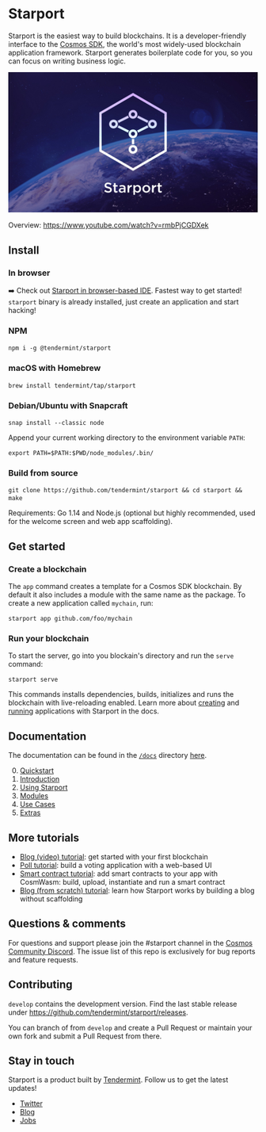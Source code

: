 # Starport

Starport is the easiest way to build blockchains. It is a developer-friendly interface to the [Cosmos SDK](https://github.com/cosmos/cosmos-sdk), the world's most widely-used blockchain application framework. Starport generates boilerplate code for you, so you can focus on writing business logic.

![Banner](./assets/banner.jpeg)

Overview: https://www.youtube.com/watch?v=rmbPjCGDXek

## Install

### In browser

➡️ Check out <a href="https://gitpod.io/#https://github.com/tendermint/starport/" target="_blank">Starport in browser-based IDE</a>. Fastest way to get started! `starport` binary is already installed, just create an application and start hacking!

### NPM

```
npm i -g @tendermint/starport
```

### macOS with Homebrew

```
brew install tendermint/tap/starport
```

### Debian/Ubuntu with Snapcraft

```
snap install --classic node
```

Append your current working directory to the environment variable `PATH`:

```
export PATH=$PATH:$PWD/node_modules/.bin/
```

### Build from source

```
git clone https://github.com/tendermint/starport && cd starport && make
```

Requirements: Go 1.14 and Node.js (optional but highly recommended, used for the welcome screen and web app scaffolding).

## Get started

### Create a blockchain

The `app` command creates a template for a Cosmos SDK blockchain. By default it also includes a module with the same name as the package. To create a new application called `mychain`, run:

```
starport app github.com/foo/mychain
```

### Run your blockchain

To start the server, go into you blockain's directory and run the `serve` command:

```
starport serve
```

This commands installs dependencies, builds, initializes and runs the blockchain with live-reloading enabled. Learn more about [creating](02%20Using%20Starport/01_using_starport/01_using_starport.md#your-blockchain-application) and [running](02%20Using%20Starport/01_using_starport/01_using_starport.md#serve) applications with Starport in the docs. 

## Documentation

The documentation can be found in the [`/docs`](/docs/README.md) directory [here](/docs/README.md).

0. [Quickstart](docs/README.md#quickstart-)
1. [Introduction](docs/01%20Introduction/README.md)     
2. [Using Starport](docs/02%20Using%20Starport/README.md)    
3. [Modules](docs/03%20Modules/README.md)  
4. [Use Cases](docs/04%20Use%20cases/README.md)  
5. [Extras](docs/05%20Extras/README.md)

## More tutorials

- [Blog (video) tutorial](https://www.youtube.com/watch?v=rmbPjCGDXek): get started with your first blockchain
- [Poll tutorial](https://tutorials.cosmos.network/starport-polling-app/): build a voting application with a web-based UI
- [Smart contract tutorial](https://www.notion.so/Smart-contracts-with-CosmWasm-c6fbcd584b78437a843e738b922dc108): add smart contracts to your app with CosmWasm: build, upload, instantiate and run a smart contract
- [Blog (from scratch) tutorial](https://tutorials.cosmos.network/starport-blog/01-index.html): learn how Starport works by building a blog without scaffolding

## Questions & comments

For questions and support please join the #starport channel in the [Cosmos Community Discord](https://discord.com/invite/W8trcGV). The issue list of this repo is exclusively for bug reports and feature requests.

## Contributing

`develop` contains the development version. Find the last stable release under https://github.com/tendermint/starport/releases.

You can branch of from `develop` and create a Pull Request or maintain your own fork and submit a Pull Request from there.

## Stay in touch

Starport is a product built by [Tendermint](https://tendermint.com). Follow us to get the latest updates!

- [Twitter](https://twitter.com/tendermint_team)
- [Blog](https://medium.com/tendermint)
- [Jobs](https://tendermint.com/careers)

